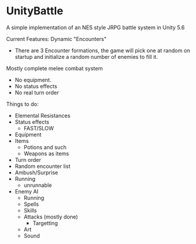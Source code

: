 # UnityBattle
A simple implementation of an NES style JRPG battle system in Unity 5.6

Current Features:
Dynamic "Encounters"
  * There are 3 Encounter formations, the game will pick one at random on startup and initialize a random number of enemies to fill it.
  
Mostly complete melee combat system
  * No equipment.
  * No status effects
  * No real turn order
  
Things to do:
* Elemental Resistances
* Status effects
  * FAST/SLOW
* Equipment
* Items
  * Potions and such
  * Weapons as items
* Turn order
* Random encounter list
* Ambush/Surprise
* Running
  * unrunnable
* Enemy AI
  * Running
  * Spells
  * Skills
  * Attacks (mostly done)
    * Targetting
  * Art
  * Sound
